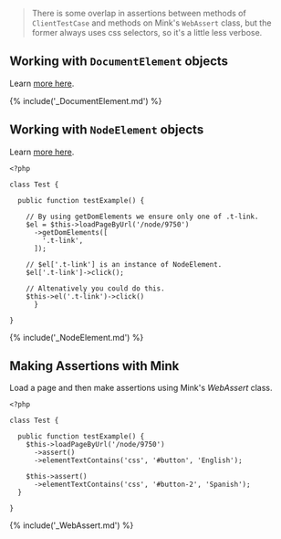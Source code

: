 > There is some overlap in assertions between methods of `ClientTestCase` and methods on Mink's `WebAssert` class, but the former always uses css selectors, so it's a little less verbose.

## Working with `DocumentElement` objects

Learn [more here](http://mink.behat.org/en/latest/guides/traversing-pages.html#documentelement-and-nodeelement).

{% include('_DocumentElement.md') %}

## Working with `NodeElement` objects

Learn [more here](http://mink.behat.org/en/latest/guides/traversing-pages.html#documentelement-and-nodeelement).

    <?php
    
    class Test {
    
      public function testExample() {
    
        // By using getDomElements we ensure only one of .t-link.
        $el = $this->loadPageByUrl('/node/9750')
          ->getDomElements([
            '.t-link',
          ]);
    
        // $el['.t-link'] is an instance of NodeElement.
        $el['.t-link']->click();
    
        // Altenatively you could do this.
        $this->el('.t-link')->click()
          }
    
    }

{% include('_NodeElement.md') %}

## Making Assertions with Mink

Load a page and then make assertions using Mink's _WebAssert_ class.
 
    <?php
    
    class Test {
    
      public function testExample() {
        $this->loadPageByUrl('/node/9750')
          ->assert()
          ->elementTextContains('css', '#button', 'English');
        
        $this->assert()
          ->elementTextContains('css', '#button-2', 'Spanish');
      }
      
    }

{% include('_WebAssert.md') %}
